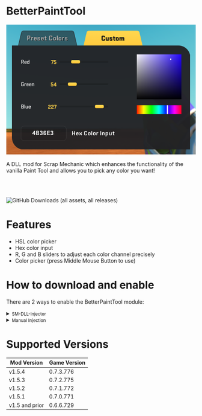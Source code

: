 # BetterPaintTool
<p align="center">
  <img src="https://github.com/QuestionableM/SM-BetterPaintTool/blob/main/Images/GuiPreview.png?raw=true" alt="Sublime's custom image"/>
</p>
A DLL mod for Scrap Mechanic which enhances the functionality of the vanilla Paint Tool and allows you to pick any color you want!<br/>

<br/><br/>

![GitHub Downloads (all assets, all releases)](https://img.shields.io/github/downloads/QuestionableM/SM-BetterPaintTool/total)

# Features
- HSL color picker
- Hex color input
- R, G and B sliders to adjust each color channel precisely
- Color picker (press Middle Mouse Button to use)

# How to download and enable

There are 2 ways to enable the BetterPaintTool module:

<details>
<summary><small>SM-DLL-Injector</small></summary>

- Download the latest release of <b>[SM-DLL-Injector](https://github.com/QuestionableM/SM-DLL-Injector/releases/latest)</b> and follow the instructions listed in the <b>[README](https://github.com/QuestionableM/SM-DLL-Injector#readme)</b> file
- Download the latest release of the `SM-BetterPaintTool.dll` <b>[here](https://github.com/QuestionableM/SM-BetterPaintTool/releases/latest)</b>
- Move the `SM-BetterPaintTool.dll` to `Steam/steamapps/common/Scrap Mechanic/Release/DLLModules` directory created by <b>[SM-DLL-Injector](https://github.com/QuestionableM/SM-DLL-Injector/releases/latest)</b> installer
- Launch the game

</details>

<details>
<summary><small>Manual Injection</small></summary>

- Download the latest release of the `SM-BetterPaintTool.dll` <b>[here](https://github.com/QuestionableM/SM-BetterPaintTool/releases/latest)</b>
- Launch the game
- Inject `SM-BetterPaintTool.dll` by using a DLL Injector of your choice
  
</details>

# Supported Versions
| Mod Version | Game Version |
| ----------- | ------------ |
| v1.5.4 | 0.7.3.776 |
| v1.5.3 | 0.7.2.775 |
| v1.5.2 | 0.7.1.772 |
| v1.5.1 | 0.7.0.771 |
| v1.5 and prior | 0.6.6.729 |
